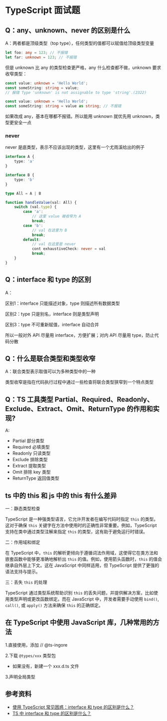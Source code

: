 # TypeScript 面试题



## Q：any、unknown、never 的区别是什么

A：两者都是顶级类型（top type），任何类型的值都可以赋值给顶级类型变量

```typescript
let foo: any = 123; // 不报错
let far: unknown = 123; // 不报错
```

但是 unknown 比 any 的类型检查更严格，any 什么检查都不做，unknown 要求收窄类型：

```typescript
const value: unknown = 'Hello World';
const someString: string = value;
// 报错 Type 'unknown' is not assignable to type 'string'.(2322)

const value: unknown = 'Hello World';
const someString: string = value as string; // 不报错
```

如果改成 any，基本在哪都不报错。所以能用 unknown 就优先用 unknown，类型更安全一点

### never

never 是底类型，表示不应该出现的类型，这里有一个尤雨溪给出的例子

```typescript
interface A {
    type: 'a'
}

interface B {
    type: 'b'
}

type All = A | B

function handleValue(val: All) {
    switch (val.type) {
        case 'a': 
            // 这里 value 被收窄为 A
            break;
        case 'b':
            // val 在这里为 B
            break;
        default:
            // val 在这里是 never
            cont exhaustiveCheck: never = val
            break;
    }
}
```



## Q：interface 和 type 的区别

A：

区别1：interface 只能描述对象，type 则描述所有数据类型

区别2：type 只是别名，interface 则是类型声明

区别3：type 不可重新赋值，interface 自动合并

所以一般对外 API 尽量用 interface，方便扩展；对内 API 尽量用 type，防止代码分散



## Q：什么是联合类型和类型收窄

A：联合类型表示取值可以为多种类型中的一种

类型收窄是指在代码执行过程中通过一些检查将联合类型狭窄到一个特点类型



## Q：TS 工具类型 Partial、Required、Readonly、Exclude、Extract、Omit、ReturnType 的作用和实现?

A: 

- Partial 部分类型
- Required 必填类型
- Readonly 只读类型
- Exclude 排除类型
- Extract 提取类型
- Omit 排除 key 类型
- ReturnType 返回值类型



## ts 中的 this 和 js 中的 this 有什么差异

一：静态类型检查

TypeScript 是一种强类型语言，它允许开发者在编写代码时指定 `this` 的类型。这对于确保 `this` 关键字在方法中使用时的正确性非常重要。例如，TypeScript 支持在类中通过类型注解来指定 `this` 的类型，这有助于避免运行时错误。

二：作用域和绑定

在 TypeScript 中，`this` 的解析更倾向于遵循词法作用域，这使得它在类方法和嵌套函数中能够更准确地解析出 `this` 的值。例如，使用箭头函数时，`this` 的值会继承自外层上下文。这在 JavaScript 中同样适用，但 TypeScript 提供了更强的语法支持与提示。

三：丢失 `this` 的处理

TypeScript 通过类型系统帮助识别 `this` 的丢失问题，并提供解决方案，比如使用类型声明或更改函数绑定。而在 JavaScript 中，开发者需要手动使用 `bind()`, `call()`, 或 `apply()` 方法来确保 `this` 的正确绑定。



## 在 TypeScript 中使用 JavaScript 库，几种常用的方法

1.直接使用，添加 // @ts-ingore

2.下载 `@types/xxx` 类型包

- 如果没有，新建一个 xxx.d.ts 文件

3.声明全局类型 





## 参考资料

- [使用 TypeScript 常见困惑：interface 和 type 的区别是什么？](https://blog.fundebug.com/2021/06/28/typescript-the-difference-between-interface-and-type/)
- [TS 中 interface 和 type 的区别是什么？](https://zhuanlan.zhihu.com/p/561423056)